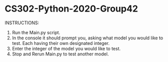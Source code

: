 # CS302-Python-2020-Group42

INSTRUCTIONS:
  1. Run the Main.py script.
  2. In the console it should prompt you, asking what model you would like to test. Each having their own designated integer.
  3. Enter the integer of the model you would like to test.
  4. Stop and Rerun Main.py to test another model.
